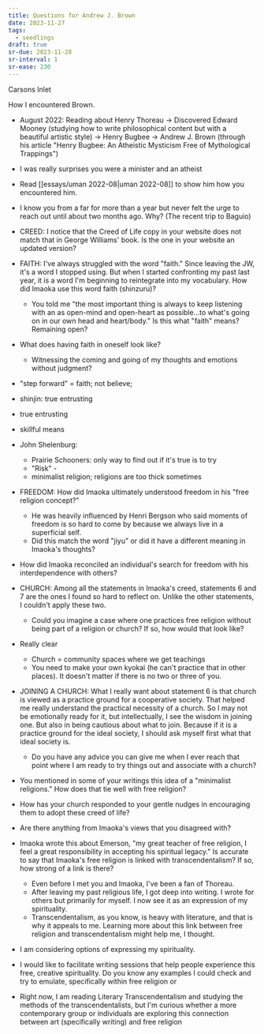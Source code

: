 ```yaml
---
title: Questions for Andrew J. Brown
date: 2023-11-27
tags:
  - seedlings
draft: true
sr-due: 2023-11-28
sr-interval: 1
sr-ease: 230
---
```

Carsons Inlet

How I encountered Brown.
- August 2022: Reading about Henry Thoreau -> Discovered Edward Mooney (studying how to write philosophical content but with a beautiful artistic style) -> Henry Bugbee -> Andrew J. Brown (through his article "Henry Bugbee: An Atheistic Mysticism Free of Mythological Trappings")
- I was really surprises you were a minister and an atheist
- Read [[essays/uman 2022-08|uman 2022-08]] to show him how you encountered him.
- I know you from a far for more than a year but never felt the urge to reach out until about two months ago. Why? (The recent trip to Baguio)

- CREED: I notice that the Creed of Life copy in your website does not match that in George Williams' book. Is the one in your website an updated version?
- FAITH: I've always struggled with the word "faith." Since leaving the JW, it's a word I stopped using. But when I started confronting my past last year, it is a word I'm beginning to reintegrate into my vocabulary. How did Imaoka use this word faith (shinzuru)?
	- You told me "the most important thing is always to keep listening with an as open-mind and open-heart as possible...to what's going on in our own head and heart/body." Is this what "faith" means? Remaining open?
- What does having faith in oneself look like?
	- Witnessing the coming and going of my thoughts and emotions without judgment?
- "step forward" = faith; not believe; 
- shinjin: true entrusting
- true entrusting
- skillful means
- John Shelenburg:
	- Prairie Schooners: only way to find out if it's true is to try
	- "Risk" - 
	- minimalist religion; religions are too thick sometimes
- FREEDOM: How did Imaoka ultimately understood freedom in his "free religion concept?"
	- He was heavily influenced by Henri Bergson who said moments of freedom is so hard to come by because we always live in a superficial self.
	- Did this match the word "jiyu" or did it have a different meaning in Imaoka's thoughts?
- How did Imaoka reconciled an individual's search for freedom with his interdependence with others?
- CHURCH: Among all the statements in Imaoka's creed, statements 6 and 7 are the ones I found so hard to reflect on. Unlike the other statements, I couldn't apply these two.
	- Could you imagine a case where one practices free religion without being part of a religion or church? If so, how would that look like?
- Really clear
	- Church = community spaces where we get teachings
	- You need to make your own kyokai (he can't practice that in other places). It doesn't matter if there is no two or three of you.
- JOINING A CHURCH: What I really want about statement 6 is that church is viewed as a practice ground for a cooperative society. That helped me really understand the practical necessity of a church. So I may not be emotionally ready for it, but intellectually, I see the wisdom in joining one. But also in being cautious about what to join. Because if it is a practice ground for the ideal society, I should ask myself first what that ideal society is.
	- Do you have any advice you can give me when I ever reach that point where I am ready to try things out and associate with a church?
- You mentioned in some of your writings this idea of a "minimalist religions." How does that tie well with free religion?

- How has your church responded to your gentle nudges in encouraging them to adopt these creed of life?
- Are there anything from Imaoka's views that you disagreed with?

- Imaoka wrote this about Emerson, "my great teacher of free religion, I feel a great responsibility in accepting his spiritual legacy." Is accurate to say that Imaoka's free religion is linked with transcendentalism? If so, how strong of a link is there?
	- Even before I met you and Imaoka, I've been a fan of Thoreau.
	- After leaving my past religious life, I got deep into writing. I wrote for others but primarily for myself. I now see it as an expression of my spirituality.
	- Transcendentalism, as you know, is heavy with literature, and that is why it appeals to me. Learning more about this link between free religion and transcendentalism might help me, I thought.






- I am considering options of expressing my spirituality.
- I would like to facilitate writing sessions that help people experience this free, creative spirituality. Do you know any examples I could check and try to emulate, specifically within free religion or
- Right now, I am reading Literary Transcendentalism and studying the methods of the transcendentalists, but I'm curious whether a more contemporary group or individuals are exploring this connection between art  (specifically writing) and free religion